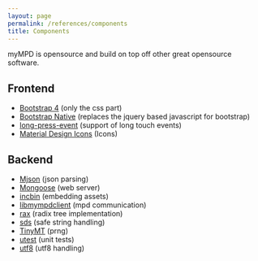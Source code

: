 ```yaml
---
layout: page
permalink: /references/components
title: Components
---
```


myMPD is opensource and build on top off other great opensource software.

## Frontend

- [Bootstrap 4](https://getbootstrap.com) (only the css part)
- [Bootstrap Native](http://thednp.github.io/bootstrap.native/) (replaces the jquery based javascript for bootstrap)
- [long-press-event](https://github.com/john-doherty/long-press-event) (support of long touch events)
- [Material Design Icons](https://material.io/tools/icons/) (Icons)

## Backend

- [Mjson](https://github.com/cesanta/mjson) (json parsing)
- [Mongoose](https://github.com/cesanta/mongoose) (web server)
- [incbin](https://github.com/graphitemaster/incbin) (embedding assets)
- [libmympdclient](https://github.com/jcorporation/libmympdclient) (mpd communication)
- [rax](https://github.com/antirez/rax) (radix tree implementation)
- [sds](https://github.com/antirez/sds) (safe string handling)
- [TinyMT](https://github.com/MersenneTwister-Lab/TinyMT) (prng)
- [utest](https://github.com/sheredom/utest.h) (unit tests)
- [utf8](https://github.com/sheredom/utf8.h) (utf8 handling)

